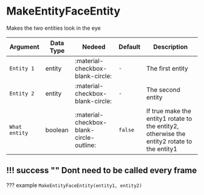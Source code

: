 # MakeEntityFaceEntity
Makes the two entities look in the eye

| Argument              | Data Type                            | Nedeed                    | Default         | Description
| ----------------------| ------------------------------------ | ------------------------- |-----------------|-------------
| `Entity 1`                | entity | :material-checkbox-blank-circle: | `-` | The first entity
| `Entity 2`                | entity | :material-checkbox-blank-circle: | `-` | The second entity
| `What entity`                | boolean | :material-checkbox-blank-circle-outline: | `false` | If true make the entity1 rotate to the entity2, otherwise the entity2 rotate to the entity1

!!! success ""
    Dont need to be called every frame
---
??? example
    ```
    MakeEntityFaceEntity(entity1, entity2)
    ```
